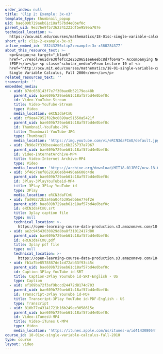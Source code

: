```yaml
---
order_index: null
title: 'Clip 2: Example: 3x-x3'
template_type: thumbnail_popup
uid: bae609b729aeb61c18af57bd4e0bef0c
parent_uid: 9e376e9f57362241223df5e959ea707e
technical_location: >-
  https://ocw.mit.edu/courses/mathematics/18-01sc-single-variable-calculus-fall-2010/unit-2-applications-of-differentiation/part-a-approximation-and-curve-sketching/session-27-sketching-graphs-i-polynomials-and-rational-functions/clip-2-example-3x-x3
short_url: clip-2-example-3x-x3
inline_embed_id: '83243256clip2:example:3x-x360284377'
about_this_resource_text: >-
  <p>&raquo;<a target="_blank"
  href="./resolveuid/e30fefcc2e2529651ee6eebc8d7f664a"> Accompanying Notes
  (PDF)</a></p> <p class="scholar_medsm">From Lecture 10 of <a
  href="http://ocw.mit.edu/courses/mathematics/18-01-single-variable-calculus-fall-2006/video-lectures/"><em>18.01
  Single Variable Calculus, Fall 2006</em></a></p>
related_resources_text: ''
transcript: ''
embedded_media:
  - uid: 87dc038143f7e7f30bae6b52179ea48b
    parent_uid: bae609b729aeb61c18af57bd4e0bef0c
    id: Video-YouTube-Stream
    title: Video-YouTube-Stream
    type: Video
    media_location: eRCN3daFCmU
  - uid: cf9ea47952f82bc8699ac51550a5421f
    parent_uid: bae609b729aeb61c18af57bd4e0bef0c
    id: Thumbnail-YouTube-JPG
    title: Thumbnail-YouTube-JPG
    type: Thumbnail
    media_location: 'https://img.youtube.com/vi/eRCN3daFCmU/default.jpg'
  - uid: 7b96e7f330bee4eed1c6b225737a7967
    parent_uid: bae609b729aeb61c18af57bd4e0bef0c
    id: Video-InternetArchive-MP4
    title: Video-Internet Archive-MP4
    type: Video
    media_location: 'https://archive.org/download/MIT18.01JF07/ocw-18.01-f07-lec10_300k.mp4'
  - uid: 5f46c7eef8628166e6b4496a6608c4de
    parent_uid: bae609b729aeb61c18af57bd4e0bef0c
    id: 3Play-3PlayYouTubeid-MP4
    title: 3Play-3Play YouTube id
    type: 3Play
    media_location: eRCN3daFCmU
  - uid: fad90272b2a46a0c45395ebb6e77ef2e
    parent_uid: bae609b729aeb61c18af57bd4e0bef0c
    id: eRCN3daFCmU.srt
    title: 3play caption file
    type: null
    technical_location: >-
      https://open-learning-course-data-production.s3.amazonaws.com/18-01sc-single-variable-calculus-fall-2010/2911ff11825e45d2890742b2122dfb8b_eRCN3daFCmU.srt
  - uid: ae2c94543030829d8ba8f31012417d80
    parent_uid: bae609b729aeb61c18af57bd4e0bef0c
    id: eRCN3daFCmU.pdf
    title: 3play pdf file
    type: null
    technical_location: >-
      https://open-learning-course-data-production.s3.amazonaws.com/18-01sc-single-variable-calculus-fall-2010/e03d2a97f806d554a4d402ace792c64a_eRCN3daFCmU.pdf
  - uid: fb1a7be8578887de1cd72ab33f93c45c
    parent_uid: bae609b729aeb61c18af57bd4e0bef0c
    id: Caption-3Play YouTube id-SRT
    title: Caption-3Play YouTube id-SRT-English - US
    type: Caption
  - uid: ef169ba72f3af9bccd24472d8174d703
    parent_uid: bae609b729aeb61c18af57bd4e0bef0c
    id: Transcript-3Play YouTube id-PDF
    title: Transcript-3Play YouTube id-PDF-English - US
    type: Transcript
  - uid: 810b77e43141721b16b249ee3058615e
    parent_uid: bae609b729aeb61c18af57bd4e0bef0c
    id: Video-iTunesU-MP4
    title: Video-iTunes U-MP4
    type: Video
    media_location: 'https://itunes.apple.com/us/itunes-u/id414308064'
course_id: 18-01sc-single-variable-calculus-fall-2010
type: course
layout: video
---
```

